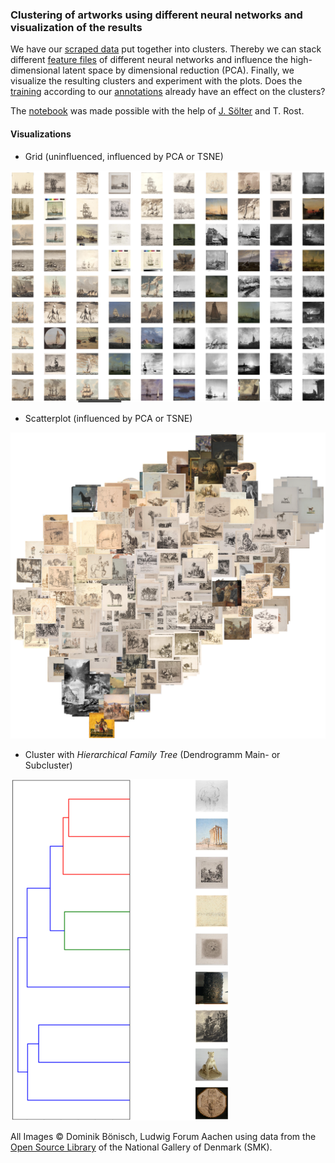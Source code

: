 ### Clustering of artworks using different neural networks and visualization of the results

We have our [scraped data](https://github.com/DominikBoenisch/Training-the-Archive/tree/master/Prototype/1_Scraper) put together into clusters. Thereby we can stack different [feature files](https://github.com/DominikBoenisch/Training-the-Archive/tree/master/Prototype/2_Feature_Extractor) of different neural networks and influence the high-dimensional latent space by dimensional reduction (PCA). Finally, we visualize the resulting clusters and experiment with the plots. Does the [training](https://github.com/DominikBoenisch/Training-the-Archive/tree/master/Prototype/4_Training) according to our [annotations](https://github.com/DominikBoenisch/Training-the-Archive/tree/master/Prototype/3_Training_Dataset) already have an effect on the clusters? 

The [notebook](https://github.com/DominikBoenisch/Training-the-Archive/blob/master/Prototype/5_Clustering_Plot/Clustering_with_Plots.ipynb) was made possible with the help of [J. Sölter](https://de.linkedin.com/in/jansoelter) and T. Rost.

#### Visualizations

* Grid (uninfluenced, influenced by PCA or TSNE)
<img src="https://github.com/DominikBoenisch/Training-the-Archive/blob/master/Images/PCA_Grid_Example.png" width="850" height="">

* Scatterplot (influenced by PCA or TSNE)
<img src="https://github.com/DominikBoenisch/Training-the-Archive/blob/master/Images/TSNE_Scatter_Example.png" width="790" height="">

* Cluster with *Hierarchical Family Tree* (Dendrogramm Main- or Subcluster)
<img src="https://github.com/DominikBoenisch/Training-the-Archive/blob/master/Images/Dendrogram_Example.png" width="350" height="">

All Images © Dominik Bönisch, Ludwig Forum Aachen using data from the [Open Source Library](https://www.smk.dk/en/article/smk-open/) of the National Gallery of Denmark (SMK).
